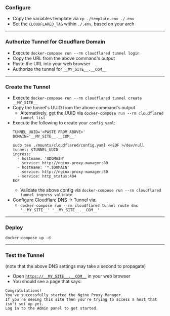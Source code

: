 ### Configure

* Copy the variables template via `cp ./template.env ./.env`
* Set the `CLOUDFLARED_TAG` within `./.env`, based on your arch

---

### Authorize Tunnel for Cloudflare Domain

* Execute `docker-compose run --rm cloudflared tunnel login`
* Copy the URL from the above command's output
* Paste the URL into your web browser
* Authorize the tunnel for `__MY_SITE__.__COM__`

---

### Create the Tunnel

* Execute `docker-compose run --rm cloudflared tunnel create __MY_SITE__`
* Copy the tunnel's UUID from the above command's output
  * Alternatively, get the UUID via `docker-compose run --rm cloudflared tunnel list`
* Execute the following to create your `config.yaml`:
  ```shell
  TUNNEL_UUID='<PASTE FROM ABOVE>'
  DOMAIN='__MY_SITE__.__COM__'

  sudo tee ./mounts/cloudflared/config.yaml <<EOF >/dev/null
  tunnel: $TUNNEL_UUID
  ingress:
    - hostname: '$DOMAIN'
      service: http://nginx-proxy-manager:80
    - hostname: '*.$DOMAIN'
      service: http://nginx-proxy-manager:80
    - service: http_status:404
  EOF
  ```
  * Validate the above config via `docker-compose run --rm cloudflared tunnel ingress validate`
* Configure Cloudflare DNS -> Tunnel via:
  * `docker-compose run --rm cloudflared tunnel route dns '__MY_SITE__' '__MY_SITE__.__COM__'`

---

### Deploy

`docker-compose up -d`

---

### Test the Tunnel

(note that the above DNS settings may take a second to propagate)

* Open [`https://__MY_SITE__.__COM__`](https://__MY_SITE__.__COM__) in your web browser
* You should see a page that says:

```
Congratulations!
You've successfully started the Nginx Proxy Manager.
If you're seeing this site then you're trying to access a host that isn't set up yet.
Log in to the Admin panel to get started.
```
